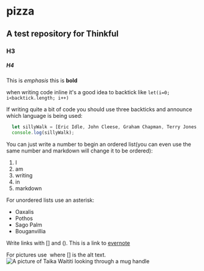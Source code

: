 # pizza
## A test repository for Thinkful
### H3
##### H4
This is _emphasis_ this is **bold**

when writing code inline it's a good idea to backtick like `let(i=0; i<backtick.length; i++)`

If writing quite a bit of code you should use three backticks and announce which language is being used:
```javascript
  let sillyWalk = [Eric Idle, John Cleese, Graham Chapman, Terry Jones, Michael Palin, Terry Gilliam];
  console.log(sillyWalk);
  ```
  
  You can just write a number to begin an ordered list(you can even use the same number and markdown will change it to be ordered):
  1. I
  1. am
  1. writing
  1. in
  1. markdown

For unordered lists use an asterisk:
* Oaxalis
* Pothos
* Sago Palm
* Bouganvillia

Write links with [] and ().  This is a link to [evernote](https://www.evernote.com/)

For pictures use ![]() where [] is the alt text.  ![A picture of Taika Waititi looking through a mug handle](https://media.gq.com/photos/59fb767b0401c14f0ef8c191/master/w_1600%2Cc_limit/Taika-Waititi-Steven-Taylor-GQ-2.jpg)
